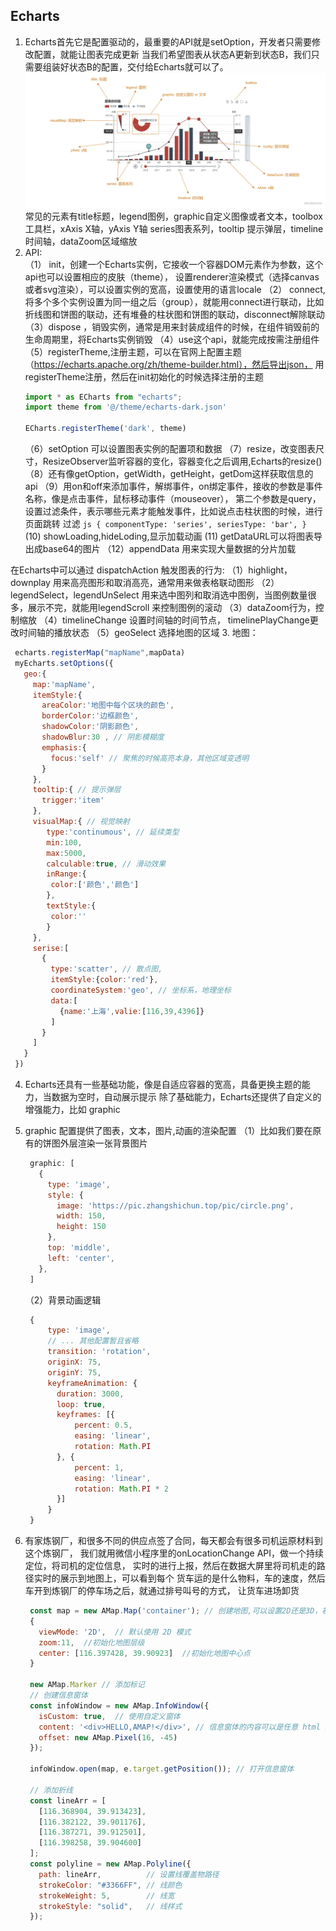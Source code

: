 ## Echarts
1. Echarts首先它是配置驱动的，最重要的API就是setOption，开发者只需要修改配置，就能让图表完成更新
   当我们希望图表从状态A更新到状态B，我们只需要组装好状态B的配置，交付给Echarts就可以了。
   ![Alt text](Echarts简图.png)
   常见的元素有title标题，legend图例，graphic自定义图像或者文本，toolbox工具栏，xAxis X轴，yAxis Y轴
   series图表系列，tooltip 提示弹层，timeline时间轴，dataZoom区域缩放
2. API:   
   （1） init，创建一个Echarts实例，它接收一个容器DOM元素作为参数，这个api也可以设置相应的皮肤（theme），
   设置renderer渲染模式（选择canvas或者svg渲染），可以设置实例的宽高，设置使用的语言locale
   （2） connect,将多个多个实例设置为同一组之后（group），就能用connect进行联动，比如折线图和饼图的联动，还有堆叠的柱状图和饼图的联动，disconnect解除联动
   （3）dispose ，销毁实例，通常是用来封装成组件的时候，在组件销毁前的生命周期里，将Echarts实例销毁
   （4）use这个api，就能完成按需注册组件
   （5）registerTheme,注册主题，可以在官网上配置主题（https://echarts.apache.org/zh/theme-builder.html），然后导出json，
   用registerTheme注册，然后在init初始化的时候选择注册的主题
      ```js
    import * as ECharts from "echarts";
    import theme from '@/theme/echarts-dark.json'

    ECharts.registerTheme('dark', theme)
   ```
   （6）setOption 可以设置图表实例的配置项和数据
   （7）resize，改变图表尺寸，ResizeObserver监听容器的变化，容器变化之后调用,Echarts的resize()
   （8）还有像getOption，getWidth，getHeight，getDom这样获取信息的api
   （9）用on和off来添加事件，解绑事件，on绑定事件，接收的参数是事件名称，像是点击事件，鼠标移动事件（mouseover），
       第二个参数是query，设置过滤条件，表示哪些元素才能触发事件，比如说点击柱状图的时候，进行页面跳转
       过滤
       ```js
       {
        componentType: 'series',
         seriesType: 'bar',
       }
       ```
    (10) showLoading,hideLoding,显示加载动画
    (11) getDataURL可以将图表导出成base64的图片
   （12）appendData 用来实现大量数据的分片加载

在Echarts中可以通过 dispatchAction 触发图表的行为:
（1）highlight，downplay 用来高亮图形和取消高亮，通常用来做表格联动图形
（2）legendSelect，legendUnSelect 用来选中图列和取消选中图例，当图例数量很多，展示不完，就能用legendScroll 来控制图例的滚动
（3）dataZoom行为，控制缩放
（4）timelineChange 设置时间轴的时间节点， timelinePlayChange更改时间轴的播放状态
（5）geoSelect 选择地图的区域
3. 地图：
   ```js
    echarts.registerMap("mapName",mapData)
    myEcharts.setOptions({
      geo:{
        map:'mapName',
        itemStyle:{
          areaColor:'地图中每个区块的颜色',
          borderColor:'边框颜色',
          shadowColor:'阴影颜色',
          shadowBlur:30 , // 阴影模糊度
          emphasis:{
            focus:'self' // 聚焦的时候高亮本身，其他区域变透明
          }
        },
        tooltip:{ // 提示弹层
          trigger:'item'
        },
        visualMap:{ // 视觉映射
           type:'continumous', // 延续类型
           min:100,
           max:5000,
           calculable:true, // 滑动效果
           inRange:{
            color:['颜色','颜色']
           },
           textStyle:{
            color:''
           }
        },
        serise:[
          {
            type:'scatter', // 散点图,
            itemStyle:{color:'red'},
            coordinateSystem:'geo', // 坐标系，地理坐标
            data:[
              {name:'上海',valie:[116,39,4396]}
            ]
          }
        ]
      }
    })
   ```
4. Echarts还具有一些基础功能，像是自适应容器的宽高，具备更换主题的能力，当数据为空时，自动展示提示
   除了基础能力，Echarts还提供了自定义的增强能力，比如 graphic

5. graphic 配置提供了图表，文本，图片,动画的渲染配置
   （1）比如我们要在原有的饼图外层渲染一张背景图片
   ```js
    graphic: [
      {
        type: 'image',
        style: {
          image: 'https://pic.zhangshichun.top/pic/circle.png',
          width: 150,
          height: 150
        },
        top: 'middle',
        left: 'center',
      },
    ]
   ```
   （2）背景动画逻辑
   ```js
    {
        type: 'image',
        // ... 其他配置暂且省略
        transition: 'rotation',
        originX: 75,
        originY: 75,
        keyframeAnimation: {
          duration: 3000,
          loop: true,
          keyframes: [{
              percent: 0.5,
              easing: 'linear',
              rotation: Math.PI
          }, {
              percent: 1,
              easing: 'linear',
              rotation: Math.PI * 2
          }]
        }
    }
   ```

6. 有家炼钢厂，和很多不同的供应点签了合同，每天都会有很多司机运原材料到这个炼钢厂，
   我们就用微信小程序里的onLocationChange API，做一个持续定位，将司机的定位信息，
   实时的进行上报，然后在数据大屏里将司机走的路径实时的展示到地图上，可以看到每个
   货车运的是什么物料，车的速度，然后车开到炼钢厂的停车场之后，就通过排号叫号的方式，
   让货车进场卸货

   ```js
    const map = new AMap.Map('container'); // 创建地图,可以设置2D还是3D，初始化的图层，中心点
    {
      viewMode: '2D',  // 默认使用 2D 模式
      zoom:11,  //初始化地图层级
      center: [116.397428, 39.90923]  //初始化地图中心点
    }

    new AMap.Marker // 添加标记
    // 创建信息窗体
    const infoWindow = new AMap.InfoWindow({ 
      isCustom: true,  // 使用自定义窗体
      content: '<div>HELLO,AMAP!</div>', // 信息窗体的内容可以是任意 html 片段
      offset: new AMap.Pixel(16, -45)
    });

    infoWindow.open(map, e.target.getPosition()); // 打开信息窗体

    // 添加折线
    const lineArr = [
      [116.368904, 39.913423],
      [116.382122, 39.901176],
      [116.387271, 39.912501],
      [116.398258, 39.904600]
    ];
    const polyline = new AMap.Polyline({
      path: lineArr,          // 设置线覆盖物路径
      strokeColor: "#3366FF", // 线颜色
      strokeWeight: 5,        // 线宽
      strokeStyle: "solid",   // 线样式
    });
   ```